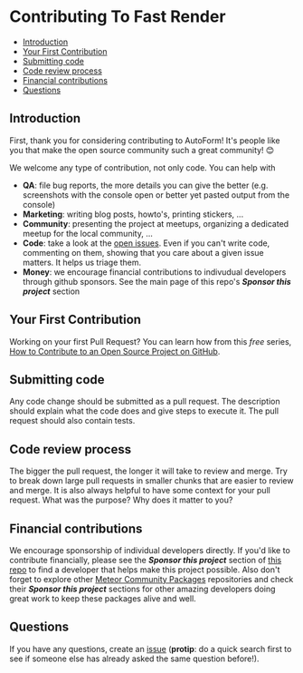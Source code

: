 # Contributing To Fast Render

- [Introduction](#introduction)
- [Your First Contribution](#your-first-contribution)
- [Submitting code](#submitting-code)
- [Code review process](#code-review-process)
- [Financial contributions](#financial-contributions)
- [Questions](#questions)

## Introduction

First, thank you for considering contributing to AutoForm! It's people like you that make the open source community such a great community! 😊

We welcome any type of contribution, not only code. You can help with
- **QA**: file bug reports, the more details you can give the better (e.g. screenshots with the console open or better yet pasted output from the console)
- **Marketing**: writing blog posts, howto's, printing stickers, ...
- **Community**: presenting the project at meetups, organizing a dedicated meetup for the local community, ...
- **Code**: take a look at the [open issues](issues). Even if you can't write code, commenting on them, showing that you care about a given issue matters. It helps us triage them.
- **Money**: we encourage financial contributions to indivudual developers through github sponsors. See the main page of this repo's __*Sponsor this project*__ section

## Your First Contribution

Working on your first Pull Request? You can learn how from this *free* series, [How to Contribute to an Open Source Project on GitHub](https://egghead.io/series/how-to-contribute-to-an-open-source-project-on-github).

## Submitting code

Any code change should be submitted as a pull request. The description should explain what the code does and give steps to execute it. The pull request should also contain tests.

## Code review process

The bigger the pull request, the longer it will take to review and merge. Try to break down large pull requests in smaller chunks that are easier to review and merge.
It is also always helpful to have some context for your pull request. What was the purpose? Why does it matter to you?

## Financial contributions

We encourage sponsorship of individual developers directly. If you'd like to contribute financially, please see the __*Sponsor this project*__ section of [this repo](https://github.com/Meteor-Community-Packages/meteor-fast-render) to find a developer that helps make this project possible. Also don't forget to explore other [Meteor Community Packages](https://github.com/Meteor-Community-Packages) repositories and check their __*Sponsor this project*__ sections for other amazing developers doing great work to keep these packages alive and well.

## Questions

If you have any questions, create an [issue](issue) (__protip__: do a quick search first to see if someone else has already asked the same question before!).
